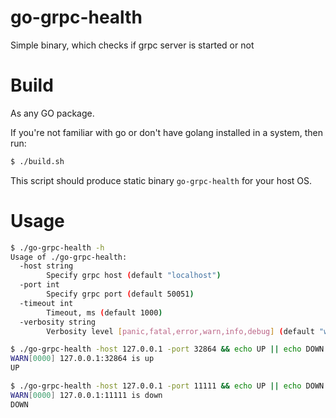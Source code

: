 # go-grpc-health
Simple binary, which checks if grpc server is started or not

# Build

As any GO package.

If you're not familiar with go or don't have golang installed in a system, then run:
```bash
$ ./build.sh
```

This script should produce static binary `go-grpc-health` for your host OS.

# Usage


```bash
$ ./go-grpc-health -h
Usage of ./go-grpc-health:
  -host string
        Specify grpc host (default "localhost")
  -port int
        Specify grpc port (default 50051)
  -timeout int
        Timeout, ms (default 1000)
  -verbosity string
        Verbosity level [panic,fatal,error,warn,info,debug] (default "warn")

$ ./go-grpc-health -host 127.0.0.1 -port 32864 && echo UP || echo DOWN
WARN[0000] 127.0.0.1:32864 is up
UP

$ ./go-grpc-health -host 127.0.0.1 -port 11111 && echo UP || echo DOWN
WARN[0000] 127.0.0.1:11111 is down
DOWN
```

